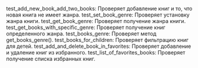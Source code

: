 test_add_new_book_add_two_books: Проверяет добавление книг и то, что новая книга не имеет жанра.
test_set_book_genre: Проверяет установку жанра книги.
test_get_book_genre: Проверяет получение жанра книги.
test_get_books_with_specific_genre: Проверяет получение книг определенного жанра.
test_books_genre: Проверяет метод get_books_genre().
test_books_for_children: Проверяет фильтрацию книг для детей.
test_add_and_delete_book_in_favorites: Проверяет добавление и удаление книг из избранного.
test_list_of_favorites_books: Проверяет получение списка избранных книг.